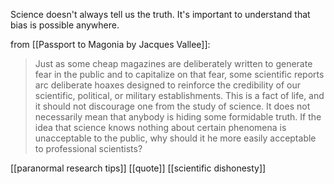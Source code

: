 Science doesn't always tell us the truth. It's important to understand that bias is possible anywhere.

from [[Passport to Magonia by Jacques Vallee]]:
> Just as some cheap magazines are deliberately written to generate fear in the public and to capitalize on that fear, some scientific reports arc deliberate hoaxes designed to reinforce the credibility of our scientific, political, or military establishments. This is a fact of life, and it should not discourage one from the study of science. It does not necessarily mean that anybody is hiding some formidable truth. If the idea that science knows nothing about certain phenomena is unacceptable to the public, why should it he more easily acceptable to professional scientists?

[[paranormal research tips]] [[quote]]
[[scientific dishonesty]]
